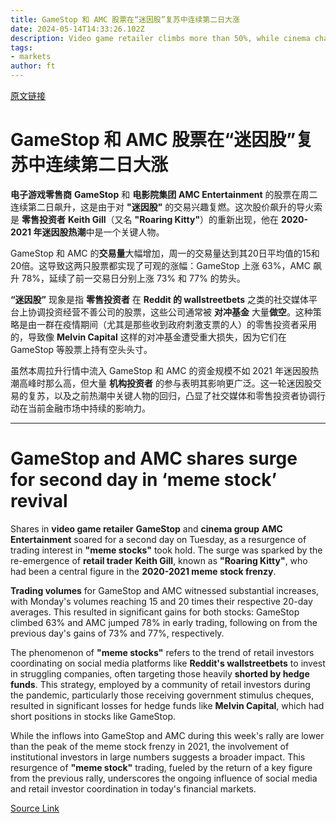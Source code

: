 ```yaml
---
title: GameStop 和 AMC 股票在“迷因股”复苏中连续第二日大涨
date: 2024-05-14T14:33:26.102Z
description: Video game retailer climbs more than 50%, while cinema chain up more than 20%
tags: 
- markets
author: ft
---
```


[原文链接](https://ft.com/content/f7b3b188-4be0-4fa3-9e66-9e1a408ab68b)

# GameStop 和 AMC 股票在“迷因股”复苏中连续第二日大涨

**电子游戏零售商** **GameStop** 和 **电影院集团** **AMC Entertainment** 的股票在周二连续第二日飙升，这是由于对 **"迷因股"** 的交易兴趣复燃。这次股价飙升的导火索是 **零售投资者** **Keith Gill**（又名 **"Roaring Kitty"**）的重新出现，他在 **2020-2021 年迷因股热潮**中是一个关键人物。

GameStop 和 AMC 的**交易量**大幅增加，周一的交易量达到其20日平均值的15和20倍。这导致这两只股票都实现了可观的涨幅：GameStop 上涨 63%，AMC 飙升 78%，延续了前一交易日分别上涨 73% 和 77% 的势头。

**“迷因股”** 现象是指 **零售投资者** 在 **Reddit 的 wallstreetbets** 之类的社交媒体平台上协调投资经营不善公司的股票，这些公司通常被 **对冲基金** 大量**做空**。这种策略是由一群在疫情期间（尤其是那些收到政府刺激支票的人）的零售投资者采用的，导致像 **Melvin Capital** 这样的对冲基金遭受重大损失，因为它们在 GameStop 等股票上持有空头头寸。

虽然本周拉升行情中流入 GameStop 和 AMC 的资金规模不如 2021 年迷因股热潮高峰时那么高，但大量 **机构投资者** 的参与表明其影响更广泛。这一轮迷因股交易的复苏，以及之前热潮中关键人物的回归，凸显了社交媒体和零售投资者协调行动在当前金融市场中持续的影响力。

---

# GameStop and AMC shares surge for second day in ‘meme stock’ revival

Shares in **video game retailer** **GameStop** and **cinema group** **AMC Entertainment** soared for a second day on Tuesday, as a resurgence of trading interest in **"meme stocks"** took hold. The surge was sparked by the re-emergence of **retail trader** **Keith Gill**, known as **"Roaring Kitty"**, who had been a central figure in the **2020-2021 meme stock frenzy**. 

**Trading volumes** for GameStop and AMC witnessed substantial increases, with Monday's volumes reaching 15 and 20 times their respective 20-day averages. This resulted in significant gains for both stocks: GameStop climbed 63% and AMC jumped 78% in early trading, following on from the previous day's gains of 73% and 77%, respectively. 

The phenomenon of **"meme stocks"** refers to the trend of retail investors coordinating on social media platforms like **Reddit's wallstreetbets** to invest in struggling companies, often targeting those heavily **shorted by hedge funds**. This strategy, employed by a community of retail investors during the pandemic, particularly those receiving government stimulus cheques, resulted in significant losses for hedge funds like **Melvin Capital**, which had short positions in stocks like GameStop. 

While the inflows into GameStop and AMC during this week's rally are lower than the peak of the meme stock frenzy in 2021, the involvement of institutional investors in large numbers suggests a broader impact. This resurgence of **"meme stock"** trading, fueled by the return of a key figure from the previous rally, underscores the ongoing influence of social media and retail investor coordination in today's financial markets.

[Source Link](https://ft.com/content/f7b3b188-4be0-4fa3-9e66-9e1a408ab68b)

